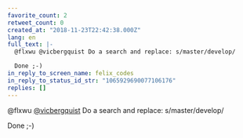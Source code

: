 ```yaml
---
favorite_count: 2
retweet_count: 0
created_at: "2018-11-23T22:42:38.000Z"
lang: en
full_text: |-
  @flxwu @vicbergquist Do a search and replace: s/master/develop/

  Done ;-)
in_reply_to_screen_name: felix_codes
in_reply_to_status_id_str: "1065929690077106176"
replies: []
---
```


@flxwu [@vicbergquist](https://twitter.com/vicbergquist) Do a search and
replace: s/master/develop/

Done ;-)
